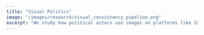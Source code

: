 ```yaml
---
title: "Visual Politics"
image: "/images/research/visual_consistency_pipeline.png"
excerpt: "We study how political actors use images on platforms like Instagram to shape narratives, focusing on populist radical right parties, and visual consistency in campaign communication."
---
```

